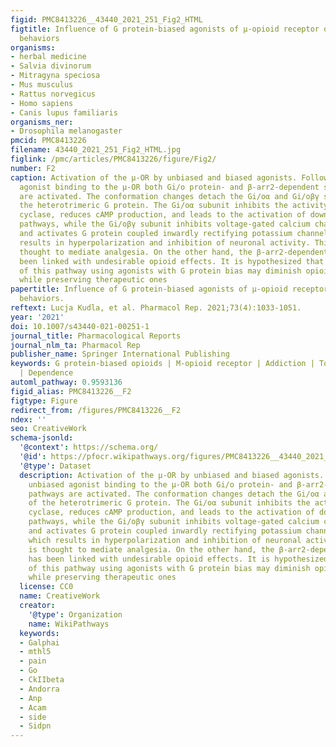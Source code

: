```yaml
---
figid: PMC8413226__43440_2021_251_Fig2_HTML
figtitle: Influence of G protein-biased agonists of μ-opioid receptor on addiction-related
  behaviors
organisms:
- herbal medicine
- Salvia divinorum
- Mitragyna speciosa
- Mus musculus
- Rattus norvegicus
- Homo sapiens
- Canis lupus familiaris
organisms_ner:
- Drosophila melanogaster
pmcid: PMC8413226
filename: 43440_2021_251_Fig2_HTML.jpg
figlink: /pmc/articles/PMC8413226/figure/Fig2/
number: F2
caption: Activation of the μ-OR by unbiased and biased agonists. Following an unbiased
  agonist binding to the μ-OR both Gi/o protein- and β-arr2-dependent signaling pathways
  are activated. The conformation changes detach the Gi/oα and Gi/oβγ subunits of
  the heterotrimeric G protein. The Gi/oα subunit inhibits the activity of adenylate
  cyclase, reduces cAMP production, and leads to the activation of downstream signaling
  pathways, while the Gi/oβγ subunit inhibits voltage-gated calcium channels (VGCC)
  and activates G protein coupled inwardly rectifying potassium channels (GIRK) which
  results in hyperpolarization and inhibition of neuronal activity. This pathway is
  thought to mediate analgesia. On the other hand, the β-arr2-dependent pathway has
  been linked with undesirable opioid effects. It is hypothesized that the exclusion
  of this pathway using agonists with G protein bias may diminish opioid side effects,
  while preserving therapeutic ones
papertitle: Influence of G protein-biased agonists of μ-opioid receptor on addiction-related
  behaviors.
reftext: Lucja Kudla, et al. Pharmacol Rep. 2021;73(4):1033-1051.
year: '2021'
doi: 10.1007/s43440-021-00251-1
journal_title: Pharmacological Reports
journal_nlm_ta: Pharmacol Rep
publisher_name: Springer International Publishing
keywords: G protein-biased opioids | Μ-opioid receptor | Addiction | Tolerance | Reward
  | Dependence
automl_pathway: 0.9593136
figid_alias: PMC8413226__F2
figtype: Figure
redirect_from: /figures/PMC8413226__F2
ndex: ''
seo: CreativeWork
schema-jsonld:
  '@context': https://schema.org/
  '@id': https://pfocr.wikipathways.org/figures/PMC8413226__43440_2021_251_Fig2_HTML.html
  '@type': Dataset
  description: Activation of the μ-OR by unbiased and biased agonists. Following an
    unbiased agonist binding to the μ-OR both Gi/o protein- and β-arr2-dependent signaling
    pathways are activated. The conformation changes detach the Gi/oα and Gi/oβγ subunits
    of the heterotrimeric G protein. The Gi/oα subunit inhibits the activity of adenylate
    cyclase, reduces cAMP production, and leads to the activation of downstream signaling
    pathways, while the Gi/oβγ subunit inhibits voltage-gated calcium channels (VGCC)
    and activates G protein coupled inwardly rectifying potassium channels (GIRK)
    which results in hyperpolarization and inhibition of neuronal activity. This pathway
    is thought to mediate analgesia. On the other hand, the β-arr2-dependent pathway
    has been linked with undesirable opioid effects. It is hypothesized that the exclusion
    of this pathway using agonists with G protein bias may diminish opioid side effects,
    while preserving therapeutic ones
  license: CC0
  name: CreativeWork
  creator:
    '@type': Organization
    name: WikiPathways
  keywords:
  - Galphai
  - mthl5
  - pain
  - Go
  - CkIIbeta
  - Andorra
  - Anp
  - Acam
  - side
  - Sidpn
---
```

